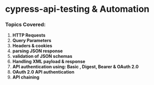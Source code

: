 # cypress-api-testing & Automation

### Topics Covered:
1. **HTTP Requests**
2. **Query Parameters**
3. **Headers & cookies**
4. **parsing JSON response**
5. **validation of JSON schemas**
6. **Handling XML payload & response**
7. **API authentication using: Basic , Digest, Bearer & OAuth 2.0**
8. **OAuth 2.0 API authentication**
9. **API chaining**